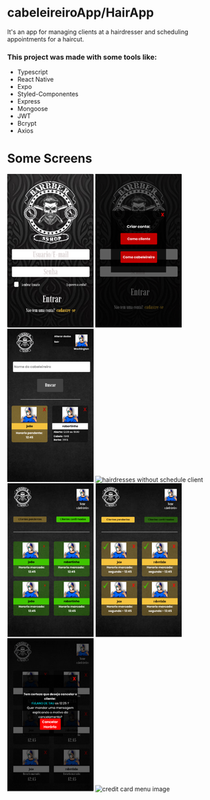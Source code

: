 # cabeleireiroApp/HairApp
It's an app for managing clients at a hairdresser and scheduling appointments for a haircut.

### This project was made with some tools like:
- Typescript
- React Native
- Expo
- Styled-Componentes
- Express
- Mongoose
- JWT
- Bcrypt
- Axios

# Some Screens
<div>
  <img width="200px" alt="login screen" src="./readmeImages/Login.png">
  <img width="200px" alt="" src="./readmeImages/Login PERGUNTA.png">
  <img width="200px" alt="Home client screen without schedule" src="./readmeImages/Home sem horario marcado.png">
  <img width="200px" alt="hairdresses without schedule client" src="./readmeImages/Card Cabeleireiro sem horário.png">
  <img width="200px" alt="Confirmed client list" src="./readmeImages/Lista de clientes confirrmados.png">
  <img width="200px" alt="pending client list" src="./readmeImages/Lista de clientes pendentes.png">
  <img width="200px" alt="" src="./readmeImages/Lista de clientes Modal.png">
  <img width="200px" alt="credit card menu image" src="./readmeImages/Cadastrar cartão.png">
</div>
